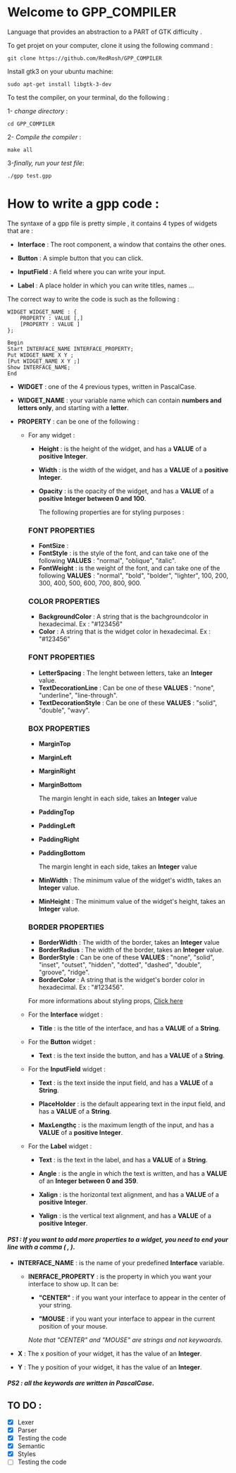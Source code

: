 # Welcome to GPP_COMPILER

Language that provides an abstraction to a PART of GTK difficulty .

To get projet on your computer, clone it using the following command :

```
git clone https://github.com/RedRosh/GPP_COMPILER
```

Install gtk3 on your ubuntu machine: 

```
sudo apt-get install libgtk-3-dev
```

To test the compiler, on your terminal, do the following :

1- _change directory_ :

```
cd GPP_COMPILER
```

2- _Compile the compiler_ :

```
make all
```

3-_finally, run your test file_:

```
./gpp test.gpp
```


# How to write a gpp code :

The syntaxe of a gpp file is pretty simple , it contains 4 types of widgets that are :


* **Interface** : The root component, a window that contains the other ones.

* **Button** : A simple button that you can click.

* **InputField** : A field where you can write your input.
* **Label** : A place holder in which you can write titles, names ...


The correct way to write the code is such as the following :


```
WIDGET WIDGET_NAME : {
    PROPERTY : VALUE [,]
    [PROPERTY : VALUE ]
};

Begin
Start INTERFACE_NAME INTERFACE_PROPERTY;
Put WIDGET_NAME X Y ;
[Put WIDGET_NAME X Y ;]
Show INTERFACE_NAME;
End
```
* __WIDGET__ : one of the 4 previous types, written in PascalCase.
* __WIDGET_NAME__ : your variable name which can contain __numbers and letters only__, and starting with a __letter__.
* __PROPERTY__ : can be one of the following :

    * For any widget :

        * __Height__ : is the height of the widget, and has a __VALUE__ of a __positive Integer__.

        * __Width__ : is the width of the widget, and has a __VALUE__ of a __positive Integer__.
        
        * __Opacity__ : is the opacity of the widget, and has a __VALUE__ of a __positive Integer between 0 and 100__.

            The following properties are for styling purposes :
        ### __FONT PROPERTIES__

        * __FontSize__ : 
        * __FontStyle__ : is the style of the font, and can take one of the following __VALUES__ : "normal", "oblique", "italic".
        * __FontWeight__ : is the weight of the font, and can take one of the following **VALUES** : "normal", "bold", "bolder", "lighter", 100, 200, 300, 400, 500, 600, 700, 800, 900.

        ### __COLOR PROPERTIES__
        

        * __BackgroundColor__ : A string that is the bachgroundcolor in hexadecimal. Ex : "#123456"
        * __Color__ : A string that is the widget color in hexadecimal. Ex : "#123456"

        ### __FONT PROPERTIES__


        * __LetterSpacing__ : The lenght between letters, take an **Integer** value.
        * __TextDecorationLine__ : Can be one of these **VALUES** : "none", "underline", "line-through".
        * __TextDecorationStyle__ : Can be one of these **VALUES** : "solid", "double", "wavy".

        ### __BOX PROPERTIES__


        * __MarginTop__
        * __MarginLeft__
        * __MarginRight__
        * __MarginBottom__
        
            The margin lenght in each side, takes an **Integer** value

        * __PaddingTop__
        * __PaddingLeft__
        * __PaddingRight__
        * __PaddingBottom__

            The margin lenght in each side, takes an **Integer** value

        * __MinWidth__ : The minimum value of the widget's width, takes an **Integer** value.
        * __MinHeight__ : The minimum value of the widget's height, takes an **Integer** value.

        ### __BORDER PROPERTIES__

        
        * __BorderWidth__ : The width of the border, takes an **Integer** value
        * __BorderRadius__ : The width of the border, takes an **Integer** value.
        * __BorderStyle__ : Can be one of these **VALUES** : "none", "solid", "inset", "outset", "hidden", "dotted", "dashed", "double", "groove", "ridge".
        * __BorderColor__ : A string that is the widget's border color in hexadecimal. Ex : "#123456".

        For more informations about styling props, [Click here](https://docs.gtk.org/gtk3/css-properties.html)

    * For the __Interface__ widget :

        * __Title__ : is the title of the interface, and has a __VALUE__ of a 
        **String**.

    * For the __Button__ widget :

        * __Text__ : is the text inside the button, and has a __VALUE__ of a **String**.

    * For the __InputField__ widget :

        * __Text__ : is the text inside the input field, and has a __VALUE__ of a **String**.

        * __PlaceHolder__ : is the default appearing text in the input field, and has a __VALUE__ of a **String**.
        * __MaxLengthç__ : is the maximum length of the input, and has a __VALUE__ of a **positive Integer**.

    * For the __Label__ widget :
        * __Text__ : is the text in the label, and has a __VALUE__ of a **String**.

        * __Angle__ : is the angle in which the text is written, and has a __VALUE__ of an **Integer between 0 and 359**.
        * __Xalign__ : is the horizontal text alignment, and has a __VALUE__ of a **positive Integer**.
        * __Yalign__ : is the vertical text alignment, and has a __VALUE__ of a **positive Integer**.

#### _PS1 : If you want to add more properties to a widget, you need to end your line with a comma \( , \)_. 

* __INTERFACE_NAME__ : is the name of your predefined **Interface** variable.
    
    * __INERFACE_PROPERTY__ : is the property in which you want your interface to show up. It can be:
        
        * __"CENTER"__ : if you want your interface to appear in the center of your string.
        
        * __"MOUSE__ : if you want your interface to appear in the current position of your mouse.

        _Note that "CENTER" and "MOUSE" are strings and not keywoards_.

* __X__ : The x position of your widget, it has the value of an **Integer**.
* __Y__ : The y position of your widget, it has the value of an **Integer**.

#### _PS2 : all the keywords are written in PascalCase_.

## TO DO :

- [x] Lexer
- [x] Parser
- [x] Testing the code
- [x] Semantic
- [x] Styles
- [ ] Testing the code
